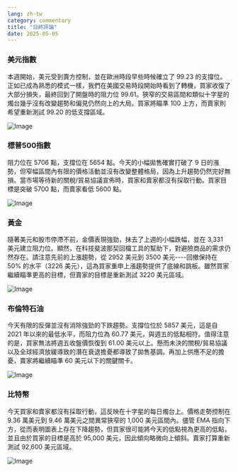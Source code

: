 ```yaml
---
lang: zh-tw
category: commentary
title: "日終評論"
date: 2025-05-05
---
```


### 美元指數

本週開始，美元受到賣方控制，並在歐洲時段早些時候確立了 99.23 的支撐位。正如已成為熟悉的模式一樣，我們在美國交易時段開始時看到了轉機，買家收復了大部分損失，最終回到了開盤時的阻力位 99.61。狹窄的交易區間和類似十字星的燭台幾乎沒有改變趨勢和偏見仍然向上的大局。買家將瞄準 100 上方，而賣家則希望重新測試 99.20 的低支撐區域。

![Image](https://markleighedu.github.io/img/May-2025/05-May-2025/usdindex.jpg)

### 標普500指數

阻力位在 5706 點，支撐位在 5654 點。今天的小幅拋售確實打破了 9 日的漲勢，但窄幅區間內有限的價格活動並沒有改變整體格局，因為上升趨勢仍然完好無損。當市場等待新的關稅/貿易協議宣佈時，買家和賣家都沒有採取行動。買家目標是突破 5700 點，而賣家看低 5600 點。

![Image](https://markleighedu.github.io/img/May-2025/05-May-2025/sp500.jpg)

### 黃金

隨著美元和股市停滯不前，金價表現強勁，抹去了上週的小幅跌幅，並在 3,331 美元建立阻力位。顯然，在科技斐波那契回檔工具的幫助下，對避險商品的需求仍然存在。請注意先前的上漲趨勢，從 2952 美元到 3500 美元----回撤保持在 50% 的水平（3226 美元），這為買家重申上漲趨勢提供了底線和跳板。雖然買家繼續瞄準更高的目標，但賣家的目標是重新測試 3220 美元區域。 

![Image](https://markleighedu.github.io/img/May-2025/05-May-2025/gold.jpg)

### 布倫特石油

今天有限的反彈並沒有消除強勁的下跌趨勢。支撐位位於 5857 美元，這是自 2021 年以來的最低水平，而阻力位為 60.77 美元，與週五的低點相符。值得注意的是，買家無法將週五收盤價恢復到 61.00 美元以上。懸而未決的關稅/貿易協議以及全球經濟放緩導致的潛在衰退擔憂都導致了拋售基調。再加上供應不足的擔憂，賣家將繼續瞄準 60 美元以下的關鍵關卡。 

![Image](https://markleighedu.github.io/img/May-2025/05-May-2025/brentoil.jpg)

### 比特幣

今天買家和賣家都沒有採取行動，這反映在十字星的每日燭台上。價格走勢控制在 9.36 萬美元到 9.46 萬美元之間異常狹窄的 1,000 美元區間內。儘管 EMA 指向下方，從而表明圖表上存在下降趨勢，但買家很可能將今天的低點視為更高的低點，並且由於買家的目標是高於 95,000 美元，因此傾向略微向上傾斜。賣家打算重新測試 92,600 美元區域。

![Image](https://markleighedu.github.io/img/May-2025/05-May-2025/bitcoin.jpg)

